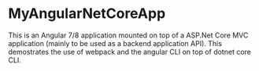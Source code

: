 # MyAngularNetCoreApp

This is an Angular 7/8 application mounted on top of a ASP.Net Core MVC application (mainly to be used as a backend application API).
This demostrates the use of webpack and the angular CLI on top of dotnet core CLI.